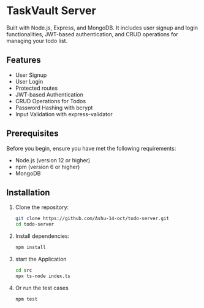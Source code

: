 # TaskVault Server

Built with Node.js, Express, and MongoDB. It includes user signup and login functionalities, JWT-based authentication, and CRUD operations for managing your todo list.

## Features

- User Signup
- User Login
- Protected routes
- JWT-based Authentication
- CRUD Operations for Todos
- Password Hashing with bcrypt
- Input Validation with express-validator

## Prerequisites

Before you begin, ensure you have met the following requirements:

- Node.js (version 12 or higher)
- npm (version 6 or higher)
- MongoDB

## Installation

1. Clone the repository:

    ```sh
    git clone https://github.com/Ashu-14-oct/todo-server.git
    cd todo-server
    ```

2. Install dependencies:

    ```sh
    npm install
    ```

4. start the Application
   ```sh
   cd src
   npx ts-node index.ts
   ```
5. Or run the test cases
   ```sh
   npm test
   ```
   

